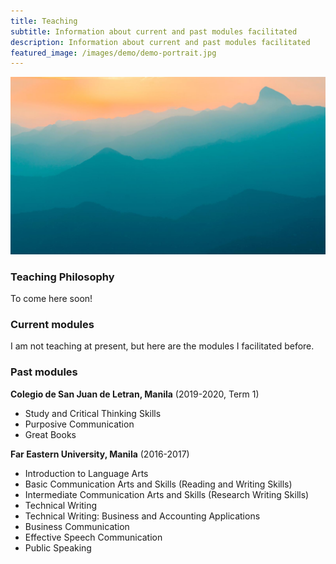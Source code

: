 ```yaml
---
title: Teaching
subtitle: Information about current and past modules facilitated
description: Information about current and past modules facilitated
featured_image: /images/demo/demo-portrait.jpg
---
```


![](/images/demo/demo-landscape.jpg)
### Teaching Philosophy

To come here soon!

### Current modules
I am not teaching at present, but here are the modules I facilitated before.

### Past modules
**Colegio de San Juan de Letran, Manila** (2019-2020, Term 1)
* Study and Critical Thinking Skills
* Purposive Communication
* Great Books

**Far Eastern University, Manila** (2016-2017)
* Introduction to Language Arts
* Basic Communication Arts and Skills (Reading and Writing Skills)
* Intermediate Communication Arts and Skills (Research Writing Skills)
* Technical Writing
* Technical Writing: Business and Accounting Applications
* Business Communication
* Effective Speech Communication
* Public Speaking